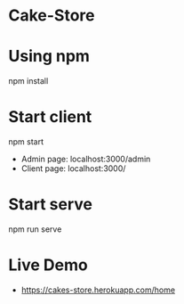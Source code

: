 # Cake-Store

# Using npm
npm install 

# Start client
npm start
- Admin page: localhost:3000/admin
- Client page: localhost:3000/

# Start serve
npm run serve

# Live Demo

- https://cakes-store.herokuapp.com/home
